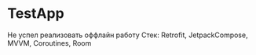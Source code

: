 # TestApp
Не успел реализовать оффлайн работу 
Стек: Retrofit, JetpackCompose, MVVM, Coroutines, Room 
